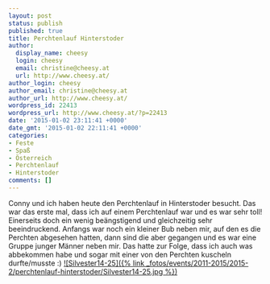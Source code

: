 ```yaml
---
layout: post
status: publish
published: true
title: Perchtenlauf Hinterstoder
author:
  display_name: cheesy
  login: cheesy
  email: christine@cheesy.at
  url: http://www.cheesy.at/
author_login: cheesy
author_email: christine@cheesy.at
author_url: http://www.cheesy.at/
wordpress_id: 22413
wordpress_url: http://www.cheesy.at/?p=22413
date: '2015-01-02 23:11:41 +0000'
date_gmt: '2015-01-02 22:11:41 +0000'
categories:
- Feste
- Spaß
- Österreich
- Perchtenlauf
- Hinterstoder
comments: []
---
```

Conny und ich haben heute den Perchtenlauf in Hinterstoder besucht. Das war das erste mal, dass ich auf einem Perchtenlauf war und es war sehr toll! Einerseits doch ein wenig beängstigend und gleichzeitig sehr beeindruckend. Anfangs war noch ein kleiner Bub neben mir, auf den es die Perchten abgesehen hatten, dann sind die aber gegangen und es war eine Gruppe junger Männer neben mir. Das hatte zur Folge, dass ich auch was abbekommen habe und sogar mit einer von den Perchten kuscheln durfte/musste :)
[![Silvester14-25]({% link _fotos/events/2011-2015/2015-2/perchtenlauf-hinterstoder/Silvester14-25.jpg %})](http://www.cheesy.at/fotos/events/perchtenlauf-hinterstoder/ "Perchtenlauf Hinterstoder")
